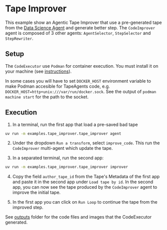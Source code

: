 # Tape Improver

This example show an Agentic Tape Improver that use a pre-generated tape from the [Data Science Agent](../data_science/) and generate better step. The `CodeImprover` agent is composed of 3 other agents: `AgentSelector`, `StepSelector` and `StepRewriter`.

## Setup

The `CodeExecutor` use `Podman` for container execution. You must install it on your machine (see [instructions](https://podman.io/getting-started/installation.html)).

In some cases you will have to set `DOCKER_HOST` environment variable to make Podman accesible for TapeAgents code, e.g. `DOCKER_HOST=http+unix:///var/run/docker.sock`. See the output of `podman machine start` for the path to the socket.

## Execution

1. In a terminal, run the first app that load a pre-saved bad tape

```bash =
uv run -m examples.tape_improver.tape_improver agent
```

2. Under the dropdown `Run a transform`, select `improve_code`. This run the `CodeImprover` multi-agent which update the tape.

3. In a separated terminal, run the second app:

```bash
uv run -m examples.tape_improver.tape_improver improver
```

4. Copy the field `author_tape_id` from the Tape's Metadata of the first app and paste it in the second app under `Load tape by id`. In the second app, you can now see the tape produced by the `CodeImprover` agent to improve the initial tape.

5. In the first app you can click on `Run Loop` to continue the tape from the improved step.

See [outputs](../../outputs/) folder for the code files and images that the CodeExecutor generated.
